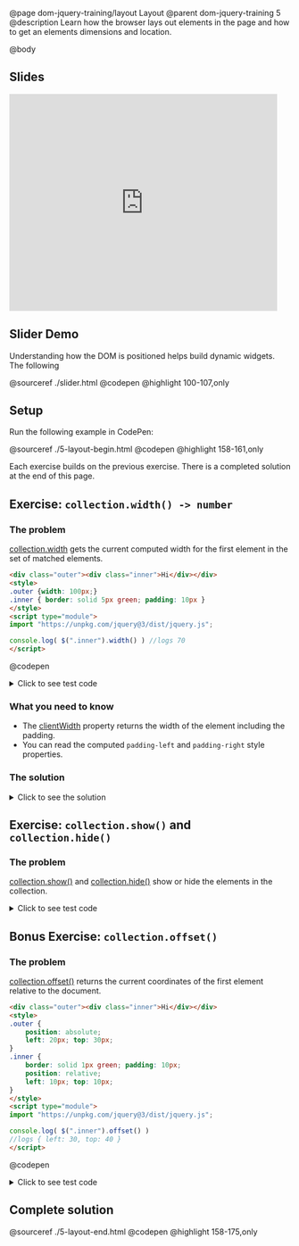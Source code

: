 @page dom-jquery-training/layout Layout
@parent dom-jquery-training 5
@description Learn how the browser lays out elements in the page and how to
get an elements dimensions and location.

@body


## Slides

<iframe src="https://docs.google.com/presentation/d/e/2PACX-1vTgZLYnFJSyxLhJ4k49f9zLRxBCi5LHUmQxxNL-4K1q6vNUojKCxxYte77y5QExxEP-np_rdS6HxmOO/embed?start=false&loop=false&delayms=3000" frameborder="0" width="480" height="389" allowfullscreen="true" mozallowfullscreen="true" webkitallowfullscreen="true"></iframe>

## Slider Demo

Understanding how the DOM is positioned helps build dynamic
widgets. The following

@sourceref ./slider.html
@codepen
@highlight 100-107,only


## Setup

Run the following example in CodePen:

@sourceref ./5-layout-begin.html
@codepen
@highlight 158-161,only

Each exercise builds on the previous exercise. There is a completed solution at the end of this page.

## Exercise: `collection.width() -> number`

### The problem

[collection.width](http://api.jquery.com/width/) gets the current computed width for the first element in the set of matched elements.

```html
<div class="outer"><div class="inner">Hi</div></div>
<style>
.outer {width: 100px;}
.inner { border: solid 5px green; padding: 10px }
</style>
<script type="module">
import "https://unpkg.com/jquery@3/dist/jquery.js";

console.log( $(".inner").width() ) //logs 70
</script>
```
@codepen

<details>
<summary>Click to see test code</summary>
```js
QUnit.test('$.fn.width', function(){
	// .big-width { width: 1000px; ... }
	// #qunit-fixture div { padding: 20px; border: solid 10px black; }
	$('#qunit-fixture')
		.html('<div class="big-width"><div>Element</div></div>');
	equal(
		$('#qunit-fixture .big-width div').width(),
		1000 - 60,
		'width is correct');
});
```
</details>

### What you need to know

- The [clientWidth](https://developer.mozilla.org/en-US/docs/Web/API/Element/clientWidth)
  property returns the width of the element including the padding.
- You can read the computed `padding-left` and `padding-right` style properties.


### The solution

<details>
<summary>Click to see the solution</summary>
```js
    width: function() {
      var paddingLeft = parseInt(this.css("padding-left"), 10),
      paddingRight = parseInt(this.css("padding-right"), 10);
      return this[0].clientWidth - paddingLeft - paddingRight;
    },
```
</details>

## Exercise: `collection.show()` and `collection.hide()`

### The problem

[collection.show()](http://api.jquery.com/show/) and
[collection.hide()](http://api.jquery.com/hide/) show or hide the elements
in the collection.


<details>
<summary>Click to see test code</summary>
```js
QUnit.test('$.fn.show and $.fn.hide', function(){
	$('#qunit-fixture').html('<div id="el">text</div>');

	equal( $('#el').hide()[0].style.display, 'none');
	equal( $('#el').show()[0].style.display, '');
});
```
</details>

### What you need to know

- To hide an element, set its display to `"none"`.
- To show an element, set its display to `""`.

### The solution

<details>
<summary>Click to see the solution</summary>
```js
    hide: function() {
      return this.css("display", "none");
    },
    show: function() {
      return this.css("display", "");
    },
```
</details>

## Bonus Exercise: `collection.offset()`


### The problem

[collection.offset()](http://api.jquery.com/offset/) returns the current coordinates of the first element relative to the document.


```html
<div class="outer"><div class="inner">Hi</div></div>
<style>
.outer {
	position: absolute;
	left: 20px; top: 30px;
}
.inner {
	border: solid 1px green; padding: 10px;
	position: relative;
	left: 10px; top: 10px;
}
</style>
<script type="module">
import "https://unpkg.com/jquery@3/dist/jquery.js";

console.log( $(".inner").offset() )
//logs { left: 30, top: 40 }
</script>
```
@codepen

<details>
<summary>Click to see test code</summary>
```js
QUnit.test('$.fn.offset', function(){
	var bigWidth = document.createElement('div'),
	row1 = document.createElement('div'),
	row2 = document.createElement('div'),
	pos = document.createElement('div');

	bigWidth.className = 'big-width';
	row1.className = 'row';
	row2.className = 'row';
	pos.id = 'pos';

	bigWidth.appendChild(row1);
	bigWidth.appendChild(row2);
	row2.appendChild(pos);

	document.body.appendChild(bigWidth);

	var offset = $('#pos').offset();

	equal( offset.top, 120, 'top' );
	equal( offset.left, -990, 'left');

	//cleaning up after our test
	var node = $('.big-width')[0];
	node.parentNode.removeChild(node);
});
```
</details>

### What you need to know

- [getBoundingClientRect](https://developer.mozilla.org/en-US/docs/Web/API/Element/getBoundingClientRect)
  gives an element's position relative to the window.
- [pageXOffset](https://developer.mozilla.org/en-US/docs/Web/API/Window/pageXOffset) and
  [pageYOffset](https://developer.mozilla.org/en-US/docs/Web/API/Window/pageXOffset) give how far
  the window has been scrolled.

### The solution

<details>
<summary>Click to see the solution</summary>
```js
    offset: function() {
      var offset = this[0].getBoundingClientRect();
      return {
        top: offset.top + window.pageYOffset,
        left: offset.left + window.pageXOffset
      };
    }
```
</details>



## Complete solution

@sourceref ./5-layout-end.html
@codepen
@highlight 158-175,only
